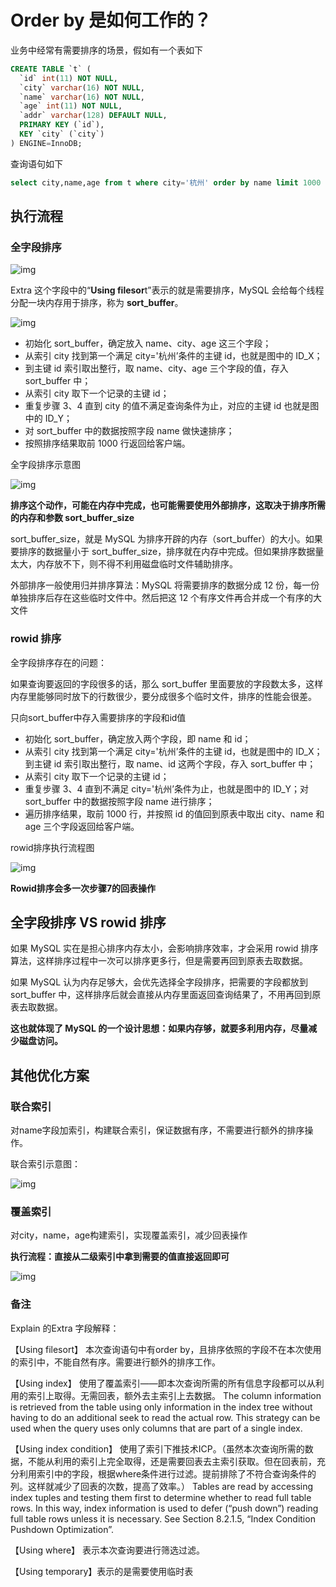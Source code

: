 # Order by 是如何工作的？

业务中经常有需要排序的场景，假如有一个表如下

```sql
CREATE TABLE `t` (
  `id` int(11) NOT NULL,
  `city` varchar(16) NOT NULL,
  `name` varchar(16) NOT NULL,
  `age` int(11) NOT NULL,
  `addr` varchar(128) DEFAULT NULL,
  PRIMARY KEY (`id`),
  KEY `city` (`city`)
) ENGINE=InnoDB;
```

查询语句如下

```sql
select city,name,age from t where city='杭州' order by name limit 1000  ;
```



## 执行流程

### 全字段排序

![img](https://static001.geekbang.org/resource/image/82/03/826579b63225def812330ef6c344a303.png)

Extra 这个字段中的“**Using filesor**t”表示的就是需要排序，MySQL 会给每个线程分配一块内存用于排序，称为 **sort_buffer**。

![img](https://static001.geekbang.org/resource/image/53/3e/5334cca9118be14bde95ec94b02f0a3e.png)

- 初始化 sort_buffer，确定放入 name、city、age 这三个字段；
- 从索引 city 找到第一个满足 city='杭州’条件的主键 id，也就是图中的 ID_X；
- 到主键 id 索引取出整行，取 name、city、age 三个字段的值，存入 sort_buffer 中；
- 从索引 city 取下一个记录的主键 id；
- 重复步骤 3、4 直到 city 的值不满足查询条件为止，对应的主键 id 也就是图中的 ID_Y；
- 对 sort_buffer 中的数据按照字段 name 做快速排序；
- 按照排序结果取前 1000 行返回给客户端。



全字段排序示意图

![img](https://static001.geekbang.org/resource/image/6c/72/6c821828cddf46670f9d56e126e3e772.jpg)

**排序这个动作，可能在内存中完成，也可能需要使用外部排序，这取决于排序所需的内存和参数 sort_buffer_size**

sort_buffer_size，就是 MySQL 为排序开辟的内存（sort_buffer）的大小。如果要排序的数据量小于 sort_buffer_size，排序就在内存中完成。但如果排序数据量太大，内存放不下，则不得不利用磁盘临时文件辅助排序。

外部排序一般使用归并排序算法：MySQL 将需要排序的数据分成 12 份，每一份单独排序后存在这些临时文件中。然后把这 12 个有序文件再合并成一个有序的大文件

### rowid 排序

全字段排序存在的问题：

如果查询要返回的字段很多的话，那么 sort_buffer 里面要放的字段数太多，这样内存里能够同时放下的行数很少，要分成很多个临时文件，排序的性能会很差。

只向sort_buffer中存入需要排序的字段和id值

- 初始化 sort_buffer，确定放入两个字段，即 name 和 id；
- 从索引 city 找到第一个满足 city='杭州’条件的主键 id，也就是图中的 ID_X；到主键 id 索引取出整行，取 name、id 这两个字段，存入 sort_buffer 中；
- 从索引 city 取下一个记录的主键 id；
- 重复步骤 3、4 直到不满足 city='杭州’条件为止，也就是图中的 ID_Y；对 sort_buffer 中的数据按照字段 name 进行排序；
- 遍历排序结果，取前 1000 行，并按照 id 的值回到原表中取出 city、name 和 age 三个字段返回给客户端。

rowid排序执行流程图

![img](https://static001.geekbang.org/resource/image/dc/6d/dc92b67721171206a302eb679c83e86d.jpg)

**Rowid排序会多一次步骤7的回表操作**



## 全字段排序 VS rowid 排序

如果 MySQL 实在是担心排序内存太小，会影响排序效率，才会采用 rowid 排序算法，这样排序过程中一次可以排序更多行，但是需要再回到原表去取数据。

如果 MySQL 认为内存足够大，会优先选择全字段排序，把需要的字段都放到 sort_buffer 中，这样排序后就会直接从内存里面返回查询结果了，不用再回到原表去取数据。

**这也就体现了 MySQL 的一个设计思想：如果内存够，就要多利用内存，尽量减少磁盘访问。**



## 其他优化方案

### 联合索引

对name字段加索引，构建联合索引，保证数据有序，不需要进行额外的排序操作。

联合索引示意图：

![img](https://static001.geekbang.org/resource/image/f9/bf/f980201372b676893647fb17fac4e2bf.png)

### 覆盖索引

对city，name，age构建索引，实现覆盖索引，减少回表操作

**执行流程：直接从二级索引中拿到需要的值直接返回即可**

![img](https://static001.geekbang.org/resource/image/df/d6/df4b8e445a59c53df1f2e0f115f02cd6.jpg)



### 备注

Explain 的Extra 字段解释：

【Using filesort】 本次查询语句中有order by，且排序依照的字段不在本次使用的索引中，不能自然有序。需要进行额外的排序工作。

【Using index】 使用了覆盖索引——即本次查询所需的所有信息字段都可以从利用的索引上取得。无需回表，额外去主索引上去数据。 The column information is retrieved from the table using only information in the index tree without having to do an additional seek to read the actual row. This strategy can be used when the query uses only columns that are part of a single index. 

【Using index condition】 使用了索引下推技术ICP。（虽然本次查询所需的数据，不能从利用的索引上完全取得，还是需要回表去主索引获取。但在回表前，充分利用索引中的字段，根据where条件进行过滤。提前排除了不符合查询条件的列。这样就减少了回表的次数，提高了效率。） Tables are read by accessing index tuples and testing them first to determine whether to read full table rows. In this way, index information is used to defer (“push down”) reading full table rows unless it is necessary. See Section 8.2.1.5, “Index Condition Pushdown Optimization”. 

【Using where】 表示本次查询要进行筛选过滤。

【Using temporary】表示的是需要使用临时表